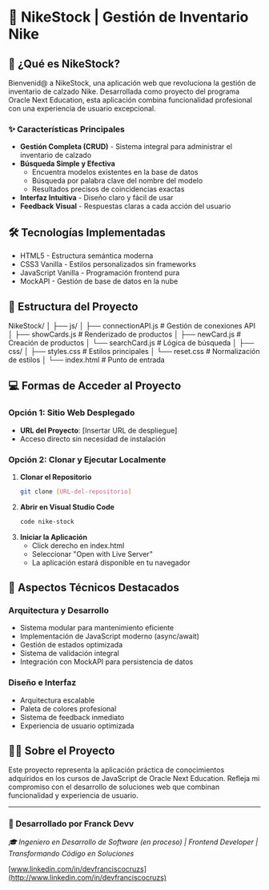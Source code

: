 # 👟 NikeStock | Gestión de Inventario Nike
## 🎯 ¿Qué es NikeStock?
Bienvenid@ a NikeStock, una aplicación web que revoluciona la gestión de inventario de calzado Nike. Desarrollada como proyecto del programa Oracle Next Education, esta aplicación combina funcionalidad profesional con una experiencia de usuario excepcional.

### ✨ Características Principales
- **Gestión Completa (CRUD)** - Sistema integral para administrar el inventario de calzado
- **Búsqueda Simple y Efectiva**
  - Encuentra modelos existentes en la base de datos
  - Búsqueda por palabra clave del nombre del modelo
  - Resultados precisos de coincidencias exactas
- **Interfaz Intuitiva** - Diseño claro y fácil de usar
- **Feedback Visual** - Respuestas claras a cada acción del usuario 

## 🛠️ Tecnologías Implementadas
- HTML5 - Estructura semántica moderna
- CSS3 Vanilla - Estilos personalizados sin frameworks
- JavaScript Vanilla - Programación frontend pura
- MockAPI - Gestión de base de datos en la nube

## 📁 Estructura del Proyecto
NikeStock/
│
├── js/
│   ├── connectionAPI.js    # Gestión de conexiones API
│   ├── showCards.js        # Renderizado de productos
│   ├── newCard.js          # Creación de productos
│   └── searchCard.js       # Lógica de búsqueda
│
├── css/
│   ├── styles.css          # Estilos principales
│   └── reset.css           # Normalización de estilos
│
└── index.html              # Punto de entrada

## 💻 Formas de Acceder al Proyecto
### Opción 1: Sitio Web Desplegado
- **URL del Proyecto**: [Insertar URL de despliegue]
- Acceso directo sin necesidad de instalación

### Opción 2: Clonar y Ejecutar Localmente
1. **Clonar el Repositorio**
   ```bash
   git clone [URL-del-repositorio]
2. **Abrir en Visual Studio Code**
   ```bash
   code nike-stock
3. **Iniciar la Aplicación**
   - Click derecho en index.html
   - Seleccionar "Open with Live Server"
   - La aplicación estará disponible en tu navegador

## 🌟 Aspectos Técnicos Destacados
### Arquitectura y Desarrollo
- Sistema modular para mantenimiento eficiente
- Implementación de JavaScript moderno (async/await)
- Gestión de estados optimizada
- Sistema de validación integral
- Integración con MockAPI para persistencia de datos

### Diseño e Interfaz
- Arquitectura escalable
- Paleta de colores profesional
- Sistema de feedback inmediato
- Experiencia de usuario optimizada

## 👨‍💻 Sobre el Proyecto
Este proyecto representa la aplicación práctica de conocimientos adquiridos en los cursos de JavaScript de Oracle Next Education. Refleja mi compromiso con el desarrollo de soluciones web que combinan funcionalidad y experiencia de usuario.

---
### 🚀 Desarrollado por Franck Devv
*🎓 Ingeniero en Desarrollo de Software (en proceso) | Frontend Developer | Transformando Código en Soluciones*

[www.linkedin.com/in/devfranciscocruzs](http://www.linkedin.com/in/devfranciscocruzs)
   
   
